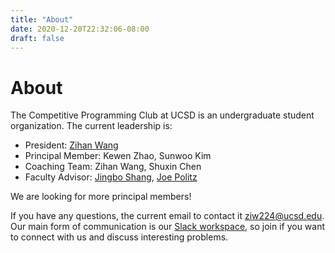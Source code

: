 ```yaml
---
title: "About"
date: 2020-12-20T22:32:06-08:00
draft: false
---
```


# About

The Competitive Programming Club at UCSD is an undergraduate student organization.
The current leadership is:

- President: [Zihan Wang](mailto:ziw224@ucsd.edu)
- Principal Member: Kewen Zhao, Sunwoo Kim
- Coaching Team: Zihan Wang, Shuxin Chen
- Faculty Advisor: [Jingbo Shang](https://shangjingbo1226.github.io/), [Joe Politz](https://jpolitz.github.io/)

We are looking for more principal members!

If you have any questions, the current email to contact it [ziw224@ucsd.edu](mailto:ziw224@ucsd.edu). 
Our main form of communication is our [Slack workspace](https://join.slack.com/t/ucsdcp/signup), 
so join if you want to connect with us and discuss interesting problems.
